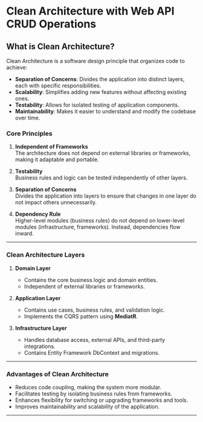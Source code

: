 # Clean Architecture with Web API CRUD Operations

## **What is Clean Architecture?**

Clean Architecture is a software design principle that organizes code to achieve:  

- **Separation of Concerns**: Divides the application into distinct layers, each with specific responsibilities.  
- **Scalability**: Simplifies adding new features without affecting existing ones.  
- **Testability**: Allows for isolated testing of application components.  
- **Maintainability**: Makes it easier to understand and modify the codebase over time.  

### **Core Principles**

1. **Independent of Frameworks**  
   The architecture does not depend on external libraries or frameworks, making it adaptable and portable.

2. **Testability**  
   Business rules and logic can be tested independently of other layers.  

3. **Separation of Concerns**  
   Divides the application into layers to ensure that changes in one layer do not impact others unnecessarily.  

4. **Dependency Rule**  
   Higher-level modules (business rules) do not depend on lower-level modules (infrastructure, frameworks). Instead, dependencies flow inward.  

---

### **Clean Architecture Layers**

1. **Domain Layer**  
   - Contains the core business logic and domain entities.  
   - Independent of external libraries or frameworks.  

2. **Application Layer**  
   - Contains use cases, business rules, and validation logic.  
   - Implements the CQRS pattern using **MediatR**.  

3. **Infrastructure Layer**  
   - Handles database access, external APIs, and third-party integrations.  
   - Contains Entity Framework DbContext and migrations.    

---

### **Advantages of Clean Architecture**

- Reduces code coupling, making the system more modular.  
- Facilitates testing by isolating business rules from frameworks.  
- Enhances flexibility for switching or upgrading frameworks and tools.  
- Improves maintainability and scalability of the application.   

--- 

